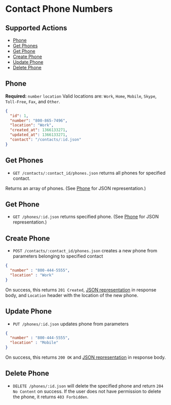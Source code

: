 # Contact Phone Numbers

## Supported Actions

* [Phone](#phone)
* [Get Phones](#get-phones)
* [Get Phone](#get-phone)
* [Create Phone](#create-phone)
* [Update Phone](#update-phone)
* [Delete Phone](#delete-phone)

## Phone

**Required:** ```number``` ```location```
Valid locations are: ```Work```, ```Home```, ```Mobile```, ```Skype```, ```Toll-Free```, ```Fax```, and ```Other```.

```json
{
  "id": 1,
  "number": "800-865-7496",
  "location": "Work",
  "created_at": 1366133271,
  "updated_at": 1366133271,
  "contact": "/contacts/:id.json"
}
```

## Get Phones

* ```GET /contacts/:contact_id/phones.json``` returns all phones for specified contact.

Returns an array of phones. (See [Phone](#phone) for JSON representation.)

## Get Phone

 * ```GET /phones/:id.json``` returns specified phone. (See [Phone](#phone) for JSON representation.)

## Create Phone

* ```POST /contacts/:contact_id/phones.json``` creates a new phone from parameters belonging to specified contact

```json
{
  "number" : "800-444-5555",
  "location" : "Work"
}
```

On success, this returns ```201 Created```, [JSON representation](#phone) in response body, and ```Location``` header with the location of the new phone.

## Update Phone

* ```PUT /phones/:id.json``` updates phone from parameters

```json
{
  "number" : "800-444-5555",
  "location" : "Mobile"
}
```

On success, this returns ```200 OK``` and [JSON representation](#phone) in response body.

## Delete Phone

* ```DELETE /phones/:id.json``` will delete the specified phone and return ```204 No Content``` on success. If the user does not have permission to delete the phone, it returns ```403 Forbidden```.

